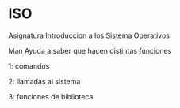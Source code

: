 # ISO
Asignatura Introduccion a los Sistema Operativos

Man Ayuda a saber que hacen distintas funciones

1: comandos

2: llamadas al sistema

3: funciones de biblioteca
